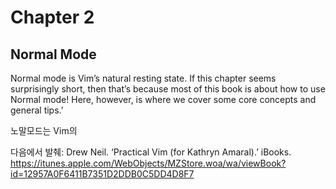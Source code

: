 # Chapter 2

## Normal Mode

Normal mode is Vim’s natural resting state. If this chapter seems surprisingly short, then that’s because most of this book is about how to use Normal mode! Here, however, is where we cover some core concepts and general tips.’

노말모드는 Vim의 

다음에서 발췌: Drew Neil. ‘Practical Vim (for Kathryn Amaral).’ iBooks. https://itunes.apple.com/WebObjects/MZStore.woa/wa/viewBook?id=12957A0F6411B7351D2DDB0C5DD4D8F7
